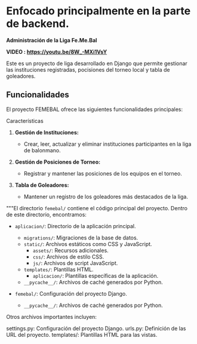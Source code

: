 # Enfocado principalmente en la parte de backend.

**Administración de la Liga Fe.Me.Bal**


**VIDEO : https://youtu.be/8W_-MXi1VsY**


Este es un proyecto de liga desarrollado en Django que permite gestionar las instituciones registradas, pocisiones del torneo local y tabla de goleadores.

## Funcionalidades

El proyecto FEMEBAL ofrece las siguientes funcionalidades principales:

Características

1. **Gestión de Instituciones:**
   - Crear, leer, actualizar y eliminar instituciones participantes en la liga de balonmano.

2. **Gestión de Posiciones de Torneo:**
   - Registrar y mantener las posiciones de los equipos en el torneo.

3. **Tabla de Goleadores:**
   - Mantener un registro de los goleadores más destacados de la liga.

"""El directorio `femebal/` contiene el código principal del proyecto. Dentro de este directorio, encontramos:

- `aplicacion/`: Directorio de la aplicación principal.
  - `migrations/`: Migraciones de la base de datos.
  - `static/`: Archivos estáticos como CSS y JavaScript.
    - `assets/`: Recursos adicionales.
    - `css/`: Archivos de estilo CSS.
    - `js/`: Archivos de script JavaScript.
  - `templates/`: Plantillas HTML.
    - `aplicacion/`: Plantillas específicas de la aplicación.
  - `__pycache__/`: Archivos de caché generados por Python.

- `femebal/`: Configuración del proyecto Django.
  - `__pycache__/`: Archivos de caché generados por Python.

Otros archivos importantes incluyen:

settings.py: Configuración del proyecto Django.
urls.py: Definición de las URL del proyecto.
templates/: Plantillas HTML para las vistas.

